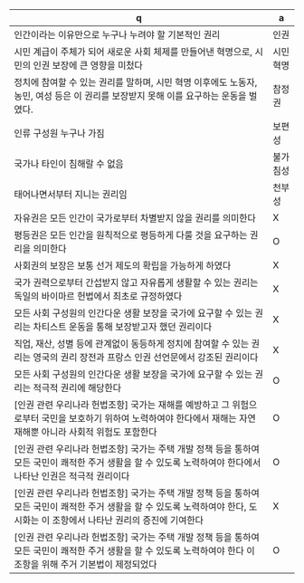 q | a
---|---
인간이라는 이유만으로 누구나 누려야 할 기본적인 권리	| 인권
시민 계급이 주체가 되어 새로운 사회 체제를 만들어낸 혁명으로, 시민의 인권 보장에 큰 영향을 미첬다	| 시민혁명
정치에 참여할 수 있는 권리를 말하며, 시민 혁명 이후에도 노동자, 농민, 여성 등은 이 권리를 보장받지 못해 이를 요구하는 운동을 벌였다.	| 참정권
인류 구성원 누구나 가짐	| 보편성
국가나 타인이 침해랄 수 없음	| 불가침성
태어나면서부터 지니는 권리임	| 천부성
자유권은 모든 인간이 국가로부터 차별받지 않을 권리를 의미한다	| X
평등권은 모든 인간을 원칙적으로 평등하게 다룰 것을 요구하는 권리을 의미한다	| O
사회권의 보장은 보통 선거 제도의 확립을 가능하게 하였다	| X
국가 권력으로부터 간섭받지 않고 자유롭게 생활할 수 있는 권리는 독일의 바이마르 헌법에서 최초로 규정하였다	| X
모든 사회 구성원의 인간다운 생활 보장을 국가에 요구할 수 있는 권리는 차티스트 운동을 통해 보장받고자 했던 권리이다	| X
직업, 재산, 성별 등에 관계없이 동등하게 정치에 참여할 수 있는 권리는 영국의 권리 장전과 프랑스 인권 선언문에서 강조된 권리이다	| X
모든 사회 구성원의 인간다운 생활 보장을 국가에 요구할 수 있는 권리는 적극적 권리에 해당한다	| O
[인권 관련 우리나라 헌법조항] 국가는 재해를 예방하고 그 위험으로부터 국민을 보호하기 위하여 노력하여야 한다에서 재해는 자연재해뿐 아니라 사회적 위험도 포함한다	| O
[인권 관련 우리나라 헌법조항] 국가는 주택 개발 정책 등을 통하여 모든 국민이 쾌적한 주거 생활을 할 수 있도록 노력하여야 한다에서 나타난 인권은 적극적 권리이다	| O
[인권 관련 우리나라 헌법조항] 국가는 주택 개발 정책 등을 통하여 모든 국민이 쾌적한 주거 생활을 할 수 있도록 노력하여야 한다, 도시화는 이 조항에서 나타난 권리의 증진에 기여한다	| X
[인권 관련 우리나라 헌법조항] 국가는 주택 개발 정책 등을 통하여 모든 국민이 쾌적한 주거 생활을 할 수 있도록 노력하여야 한다 이 조항을 위해 주거 기본법이 제정되었다	| O
